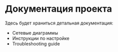 # Документация проекта

Здесь будет храниться детальная документация:
- Сетевые диаграммы
- Инструкции по настройке
- Troubleshooting guide
